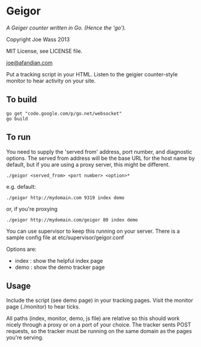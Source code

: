 Geigor
======

*A Geiger counter written in Go. (Hence the 'go').*

Copyright Joe Wass 2013

MIT License, see LICENSE file.

joe@afandian.com

Put a tracking script in your HTML. Listen to the geigier counter-style monitor to hear activity on your site.

To build
--------

    go get "code.google.com/p/go.net/websocket"
    go build

To run
------

You need to supply the 'served from' address, port number, and diagnostic options. The served from address will be the base URL for the host name by default, but if you are using a proxy server, this might be different.

    ./geigor <served_from> <port number> <option>*


e.g. default:

    ./geigor http://mydomain.com 9319 index demo


or, if you're proxying


    ./geigor http://mydomain.com/geigor 80 index demo


You can use supervisor to keep this running on your server. There is a sample config file at etc/supervisor/geigor.conf

Options are:

 - index : show the helpful index page
 - demo : show the demo tracker page

Usage
-----

Include the script (see demo page) in your tracking pages. Visit the monitor page (./monitor) to hear ticks.

All paths (index, monitor, demo, js file) are relative so this should work nicely through a proxy or on a port of your choice. The tracker sents POST requests, so the tracker must be running on the same domain as the pages you're serving.